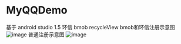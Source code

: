 # MyQQDemo
基于 android studio 1.5 环信 bmob recycleView
bmob和环信注册示意图
![image](MyQQDemo/img/bmob和环信注册.png)
普通注册示意图
![image](MyQQDemo/img/普通注册.png)
